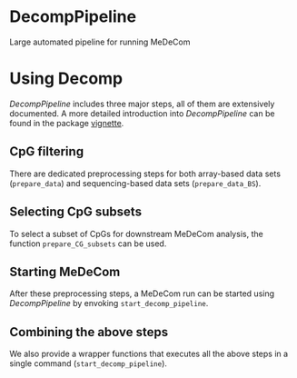 # DecompPipeline
Large automated pipeline for running MeDeCom 

# Using Decomp
*DecompPipeline* includes three major steps, all of them are extensively documented. A more detailed introduction into *DecompPipeline* can be found in the package [vignette](https://github.com/lutsik/DecompPipeline/blob/master/vignettes/DecompPipeline.md).

## CpG filtering
There are dedicated preprocessing steps for both array-based data sets (```prepare_data```) and sequencing-based data sets (```prepare_data_BS```).

## Selecting CpG subsets
To select a subset of CpGs for downstream MeDeCom analysis, the function ```prepare_CG_subsets``` can be used.

## Starting MeDeCom
After these preprocessing steps, a MeDeCom run can be started using *DecompPipeline* by envoking ```start_decomp_pipeline```.

## Combining the above steps
We also provide a wrapper functions that executes all the above steps in a single command (```start_decomp_pipeline```).
